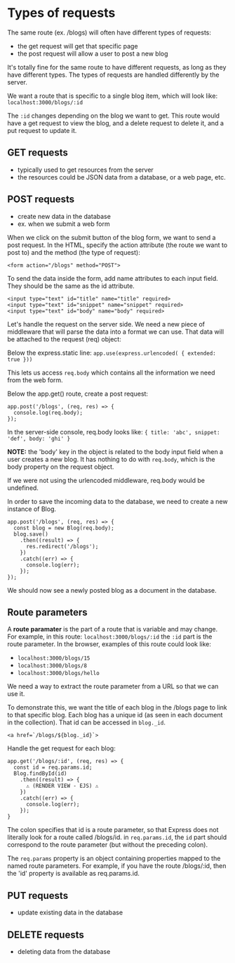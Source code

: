 # Types of requests

The same route (ex. /blogs) will often have different types of requests:
- the get request will get that specific page
- the post request will allow a user to post a new blog

It's totally fine for the same route to have different requests, as long as they have different types. The types of requests are handled differently by the server. 

We want a route that is specific to a single blog item, which will look like:
`localhost:3000/blogs/:id`

The `:id` changes depending on the blog we want to get. This route would have a get request to view the blog, and a delete request to delete it, and a put request to update it.


## GET requests
- typically used to get resources from the server
- the resources could be JSON data from a database, or a web page, etc.


## POST requests
- create new data in the database
- ex. when we submit a web form

When we click on the submit button of the blog form, we want to send a post request. 
In the HTML, specify the action attribute (the route we want to post to) and the method (the type of request): 
```
<form action="/blogs" method="POST">
```

To send the data inside the form, add name attributes to each input field. They should be the same as the id attribute. 
```
<input type="text" id="title" name="title" required>
<input type="text" id="snippet" name="snippet" required>
<input type="text" id="body" name="body" required>
```

Let's handle the request on the server side. We need a new piece of middleware that will parse the data into a format we can use. That data will be attached to the request (req) object:

Below the express.static line:
`app.use(express.urlencoded( { extended: true }))`

This lets us access `req.body` which contains all the information we need from the web form. 
 
Below the app.get() route, create a post request:
```
app.post('/blogs', (req, res) => {
  console.log(req.body);
});
```

In the server-side console, req.body looks like: 
`{ title: 'abc', snippet: 'def', body: 'ghi' }`

**NOTE:** the 'body' key in the object is related to the body input field when a user creates a new blog. It has nothing to do with `req.body`, which is the body property on the request object. 

If we were not using the urlencoded middleware, req.body would be undefined.

In order to save the incoming data to the database, we need to create a new instance of Blog. 

```
app.post('/blogs', (req, res) => {
  const blog = new Blog(req.body);
  blog.save()
    .then((result) => {
      res.redirect('/blogs');
    })
    .catch((err) => {
      console.log(err);
    });
});
```

We should now see a newly posted blog as a document in the database. 


## Route parameters

A **route paramater** is the part of a route that is variable and may change. For example, in this route: `localhost:3000/blogs/:id` the `:id` part is the route parameter. In the browser, examples of this route could look like: 
- `localhost:3000/blogs/15`
- `localhost:3000/blogs/8`
- `localhost:3000/blogs/hello`

We need a way to extract the route parameter from a URL so that we can use it. 

To demonstrate this, we want the title of each blog in the /blogs page to link to that specific blog. Each blog has a unique id (as seen in each document in the collection). That id can be accessed in `blog._id`. 

```
<a href=`/blogs/${blog._id}`>
```

Handle the get request for each blog: 
```
app.get('/blogs/:id', (req, res) => {
  const id = req.params.id;
  Blog.findById(id)
    .then((result) => {
      ⚠️ (RENDER VIEW - EJS) ⚠️
    })
    .catch((err) => {
      console.log(err);
    });
}
```

The colon specifies that id is a route parameter, so that Express does not literally look for a route called /blogs/id. in `req.params.id`, the `id` part should correspond to the route parameter (but without the preceding colon).

The `req.params` property is an object containing properties mapped to the named route parameters. For example, if you have the route /blogs/:id, then the 'id' property is available as req.params.id.




## PUT requests
- update existing data in the database

## DELETE requests
- deleting data from the database


